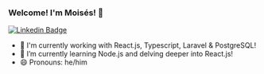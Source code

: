 ### Welcome! I'm Moisés! 👋

[![Linkedin Badge](https://img.shields.io/badge/-LinkedIn-blue?style=flat-square&logo=Linkedin&logoColor=white&link=https://www.linkedin.com/in/leonardo-narita-0949b418b/)](https://www.linkedin.com/in/moisesduartem/)
<!--**moisesduartem/moisesduartem** is a ✨ _special_ ✨ repository because its `README.md` (this file) appears on your GitHub profile.-->
- 🔭 I'm currently working with React.js, Typescript, Laravel & PostgreSQL!
- 🌱 I’m currently learning Node.js and delving deeper into React.js!
- 😄 Pronouns: he/him
